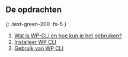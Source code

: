 ## De opdrachten
{: .text-green-200 .fs-5 }

1. [Wat is WP-CLI en hoe kun je het gebruiken?](intro)
2. [Installeer WP CLI](install)
3. [Gebruik van WP CLI](usage)
